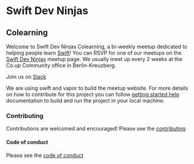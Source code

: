 # Swift Dev Ninjas

## Colearning

Welcome to Swift Dev Ninjas Colearning, a bi-weekly meetup dedicated to helping people learn [Swift]! You can RSVP for one of our meetups on the [Swift Dev Ninjas] meetup page. We usually meet up every 2 weeks at the Co.up Community office in Berlin-Kreuzberg.

Join us on [Slack]

We are using swift and vapor to build the meetup website. For more details on how to contribute for this project you can follow [getting started help] documentation to build and run the project in your local machine.

### Contributing

Contributions are welcomed and encouraged!
Please see the [contributing]

#### Code of conduct

Please see the [code of conduct]


[Swift]: http://swift.org
[Swift Dev Ninjas]: https://www.meetup.com/Swift-Dev-Ninjas
[Slack]: https://join.slack.com/t/swiftdevninjas/shared_invite/enQtNDEzNTQyNjQ3ODQ0LTJmY2E5MDRiNzA4OTE3YjBhOWE2YThhMTJhNDUxZmVjYTU2OWZjNzlmNzk0NDY1YzY0YTU1OGMzODBiYTMwYmI
[getting started help]: (getting-started-help.md)
[contributing]: (CONTRIBUTING.md)
[code of conduct]: (codeofconduct.md)